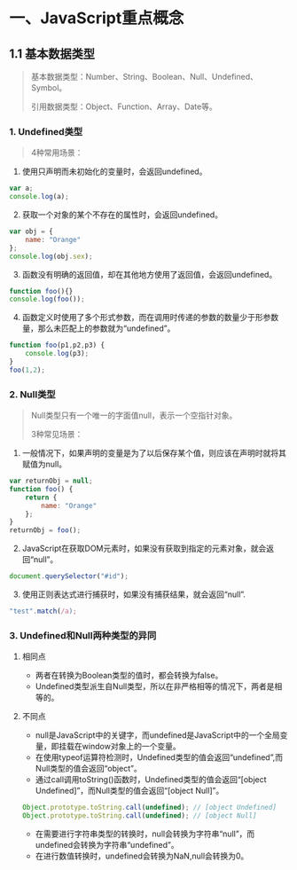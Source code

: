 # 一、JavaScript重点概念

## 1.1 基本数据类型

> 基本数据类型：Number、String、Boolean、Null、Undefined、Symbol。
>
> 引用数据类型：Object、Function、Array、Date等。

### 1. Undefined类型

> 4种常用场景：

1. 使用只声明而未初始化的变量时，会返回undefined。

```js
var a;
console.log(a);
```

2. 获取一个对象的某个不存在的属性时，会返回undefined。

```js
var obj = {
    name: "Orange"
};
console.log(obj.sex);
```

3. 函数没有明确的返回值，却在其他地方使用了返回值，会返回undefined。

```js
function foo(){}
console.log(foo());
```

4. 函数定义时使用了多个形式参数，而在调用时传递的参数的数量少于形参数量，那么未匹配上的参数就为“undefined”。

```js
function foo(p1,p2,p3) {
    console.log(p3);
}
foo(1,2);
```

### 2. Null类型

> Null类型只有一个唯一的字面值null，表示一个空指针对象。
>
> 3种常见场景：

1. 一般情况下，如果声明的变量是为了以后保存某个值，则应该在声明时就将其赋值为null。

```js
var returnObj = null;
function foo() {
    return {
        name: "Orange"
    };
}
returnObj = foo();
```

2. JavaScript在获取DOM元素时，如果没有获取到指定的元素对象，就会返回“null”。

```js
document.querySelector("#id");
```

3. 使用正则表达式进行捕获时，如果没有捕获结果，就会返回“null”.

```js
"test".match(/a);
```

### 3. Undefined和Null两种类型的异同

1. 相同点
   - 两者在转换为Boolean类型的值时，都会转换为false。
   - Undefined类型派生自Null类型，所以在非严格相等的情况下，两者是相等的。

2. 不同点

   - null是JavaScript中的关键字，而undefined是JavaScript中的一个全局变量，即挂载在window对象上的一个变量。
   - 在使用typeof运算符检测时，Undefined类型的值会返回“undefined”,而Null类型的值会返回“object”。
   - 通过call调用toString()函数时，Undefined类型的值会返回“[object Undefined]”，而Null类型的值会返回“[object Null]”。

   ```js
   Object.prototype.toString.call(undefined); // [object Undefined]
   Object.prototype.toString.call(undefined); // [object Null]
   ```

   - 在需要进行字符串类型的转换时，null会转换为字符串“null”，而undefined会转换为字符串“undefined”。
   - 在进行数值转换时，undefined会转换为NaN,null会转换为0。
